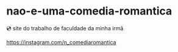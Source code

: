 # nao-e-uma-comedia-romantica

💿 site do trabalho de faculdade da minha irmã

https://instagram.com/n_comediaromantica
